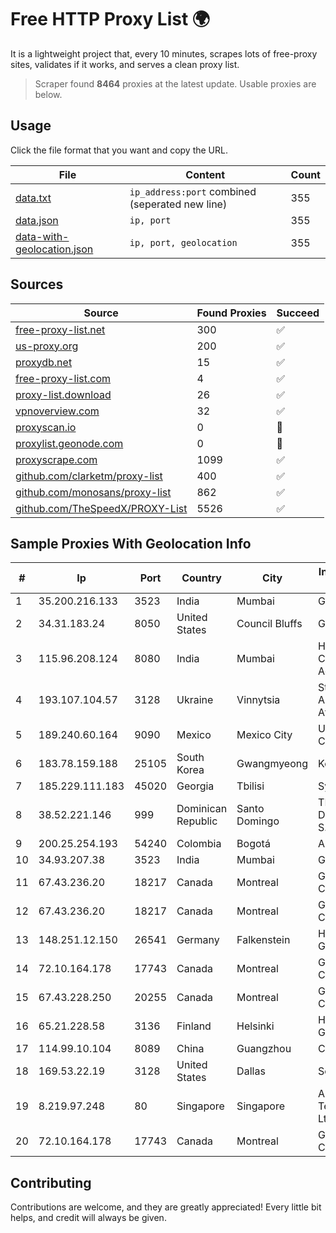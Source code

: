 
# Free HTTP Proxy List 🌍

It is a lightweight project that, every 10 minutes, scrapes lots of free-proxy sites, validates if it works, and serves a clean proxy list.


> Scraper found **8464** proxies at the latest update. Usable proxies are below.

## Usage

Click the file format that you want and copy the URL.


|File|Content|Count|
|----|-------|-----|
|[data.txt](https://raw.githubusercontent.com/themiralay/Proxy-List-World/master/data.txt)|`ip_address:port` combined (seperated new line)|355|
|[data.json](https://raw.githubusercontent.com/themiralay/Proxy-List-World/master/data.json)|`ip, port`|355|
|[data-with-geolocation.json](https://raw.githubusercontent.com/themiralay/Proxy-List-World/master/data-with-geolocation.json)|`ip, port, geolocation`|355|

## Sources

|Source|Found Proxies|Succeed|
|------|-------------|-------|
|[free-proxy-list.net](https://free-proxy-list.net)|300|✅|
|[us-proxy.org](https://www.us-proxy.org)|200|✅|
|[proxydb.net](http://proxydb.net)|15|✅|
|[free-proxy-list.com](https://free-proxy-list.com/?page=&port=&type%5B%5D=http&type%5B%5D=https&up_time=0&search=Search)|4|✅|
|[proxy-list.download](https://www.proxy-list.download/HTTP)|26|✅|
|[vpnoverview.com](https://vpnoverview.com/privacy/anonymous-browsing/free-proxy-servers)|32|✅|
|[proxyscan.io](https://www.proxyscan.io)|0|🚫|
|[proxylist.geonode.com](https://proxylist.geonode.com/api/proxy-list?limit=300&page=1&sort_by=lastChecked&sort_type=desc&protocols=http,https)|0|🚫|
|[proxyscrape.com](https://api.proxyscrape.com/v2/?request=displayproxies&protocol=http&timeout=10000&country=all&ssl=all&anonymity=all)|1099|✅|
|[github.com/clarketm/proxy-list](https://raw.githubusercontent.com/clarketm/proxy-list/master/proxy-list-raw.txt)|400|✅|
|[github.com/monosans/proxy-list](https://raw.githubusercontent.com/monosans/proxy-list/main/proxies/http.txt)|862|✅|
|[github.com/TheSpeedX/PROXY-List](https://raw.githubusercontent.com/TheSpeedX/PROXY-List/master/http.txt)|5526|✅|


## Sample Proxies With Geolocation Info

|#|Ip|Port|Country|City|Internet Service Provider|
|-|--|----|-------|----|-------------------------|
|1|35.200.216.133|3523|India|Mumbai|Google LLC|
|2|34.31.183.24|8050|United States|Council Bluffs|Google LLC|
|3|115.96.208.124|8080|India|Mumbai|Hathway IP over Cable Internet Access|
|4|193.107.104.57|3128|Ukraine|Vinnytsia|Stasishen Aleksandr Afanasiyovich|
|5|189.240.60.164|9090|Mexico|Mexico City|Uninet S.A. de C.V.|
|6|183.78.159.188|25105|South Korea|Gwangmyeong|Korea Telecom|
|7|185.229.111.183|45020|Georgia|Tbilisi|Sysnet LLC|
|8|38.52.221.146|999|Dominican Republic|Santo Domingo|TELECABLE DOMINICANO, S.A.|
|9|200.25.254.193|54240|Colombia|Bogotá|Andinet ON Line|
|10|34.93.207.38|3523|India|Mumbai|Google LLC|
|11|67.43.236.20|18217|Canada|Montreal|GloboTech Communications|
|12|67.43.236.20|18217|Canada|Montreal|GloboTech Communications|
|13|148.251.12.150|26541|Germany|Falkenstein|Hetzner Online GmbH|
|14|72.10.164.178|17743|Canada|Montreal|GloboTech Communications|
|15|67.43.228.250|20255|Canada|Montreal|GloboTech Communications|
|16|65.21.228.58|3136|Finland|Helsinki|Hetzner Online GmbH|
|17|114.99.10.104|8089|China|Guangzhou|Chinanet|
|18|169.53.22.19|3128|United States|Dallas|SoftLayer|
|19|8.219.97.248|80|Singapore|Singapore|Alibaba (US) Technology Co., Ltd.|
|20|72.10.164.178|17743|Canada|Montreal|GloboTech Communications|



## Contributing

Contributions are welcome, and they are greatly appreciated! Every
little bit helps, and credit will always be given.

